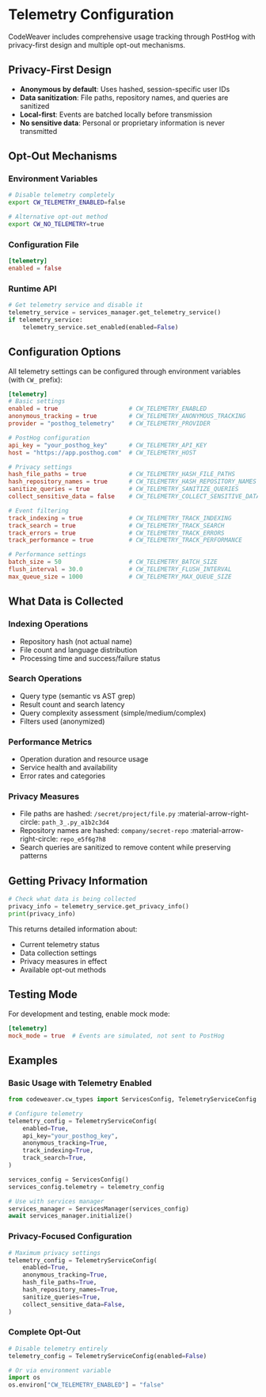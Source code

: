 <!--
SPDX-FileCopyrightText: 2025 Knitli Inc.
SPDX-FileContributor: Adam Poulemanos <adam@knit.li>

SPDX-License-Identifier: MIT OR Apache-2.0
-->

# Telemetry Configuration

CodeWeaver includes comprehensive usage tracking through PostHog with privacy-first design and multiple opt-out mechanisms.

## Privacy-First Design

- **Anonymous by default**: Uses hashed, session-specific user IDs
- **Data sanitization**: File paths, repository names, and queries are sanitized
- **Local-first**: Events are batched locally before transmission
- **No sensitive data**: Personal or proprietary information is never transmitted

## Opt-Out Mechanisms

### Environment Variables
```bash
# Disable telemetry completely
export CW_TELEMETRY_ENABLED=false

# Alternative opt-out method
export CW_NO_TELEMETRY=true
```

### Configuration File
```toml
[telemetry]
enabled = false
```

### Runtime API
```python
# Get telemetry service and disable it
telemetry_service = services_manager.get_telemetry_service()
if telemetry_service:
    telemetry_service.set_enabled(enabled=False)
```

## Configuration Options

All telemetry settings can be configured through environment variables (with `CW_` prefix):

```toml
[telemetry]
# Basic settings
enabled = true                    # CW_TELEMETRY_ENABLED
anonymous_tracking = true         # CW_TELEMETRY_ANONYMOUS_TRACKING
provider = "posthog_telemetry"    # CW_TELEMETRY_PROVIDER

# PostHog configuration
api_key = "your_posthog_key"      # CW_TELEMETRY_API_KEY
host = "https://app.posthog.com"  # CW_TELEMETRY_HOST

# Privacy settings
hash_file_paths = true            # CW_TELEMETRY_HASH_FILE_PATHS
hash_repository_names = true      # CW_TELEMETRY_HASH_REPOSITORY_NAMES
sanitize_queries = true           # CW_TELEMETRY_SANITIZE_QUERIES
collect_sensitive_data = false    # CW_TELEMETRY_COLLECT_SENSITIVE_DATA

# Event filtering
track_indexing = true             # CW_TELEMETRY_TRACK_INDEXING
track_search = true               # CW_TELEMETRY_TRACK_SEARCH
track_errors = true               # CW_TELEMETRY_TRACK_ERRORS
track_performance = true          # CW_TELEMETRY_TRACK_PERFORMANCE

# Performance settings
batch_size = 50                   # CW_TELEMETRY_BATCH_SIZE
flush_interval = 30.0             # CW_TELEMETRY_FLUSH_INTERVAL
max_queue_size = 1000             # CW_TELEMETRY_MAX_QUEUE_SIZE
```

## What Data is Collected

### Indexing Operations
- Repository hash (not actual name)
- File count and language distribution
- Processing time and success/failure status

### Search Operations
- Query type (semantic vs AST grep)
- Result count and search latency
- Query complexity assessment (simple/medium/complex)
- Filters used (anonymized)

### Performance Metrics
- Operation duration and resource usage
- Service health and availability
- Error rates and categories

### Privacy Measures
- File paths are hashed: `/secret/project/file.py` :material-arrow-right-circle: `path_3_.py_a1b2c3d4`
- Repository names are hashed: `company/secret-repo` :material-arrow-right-circle: `repo_e5f6g7h8`
- Search queries are sanitized to remove content while preserving patterns

## Getting Privacy Information

```python
# Check what data is being collected
privacy_info = telemetry_service.get_privacy_info()
print(privacy_info)
```

This returns detailed information about:
- Current telemetry status
- Data collection settings
- Privacy measures in effect
- Available opt-out methods

## Testing Mode

For development and testing, enable mock mode:

```toml
[telemetry]
mock_mode = true  # Events are simulated, not sent to PostHog
```

## Examples

### Basic Usage with Telemetry Enabled
```python
from codeweaver.cw_types import ServicesConfig, TelemetryServiceConfig

# Configure telemetry
telemetry_config = TelemetryServiceConfig(
    enabled=True,
    api_key="your_posthog_key",
    anonymous_tracking=True,
    track_indexing=True,
    track_search=True,
)

services_config = ServicesConfig()
services_config.telemetry = telemetry_config

# Use with services manager
services_manager = ServicesManager(services_config)
await services_manager.initialize()
```

### Privacy-Focused Configuration
```python
# Maximum privacy settings
telemetry_config = TelemetryServiceConfig(
    enabled=True,
    anonymous_tracking=True,
    hash_file_paths=True,
    hash_repository_names=True,
    sanitize_queries=True,
    collect_sensitive_data=False,
)
```

### Complete Opt-Out
```python
# Disable telemetry entirely
telemetry_config = TelemetryServiceConfig(enabled=False)

# Or via environment variable
import os
os.environ["CW_TELEMETRY_ENABLED"] = "false"
```
